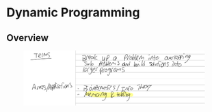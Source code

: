 # Dynamic Programming

## Overview

<figure><img src="../../../.gitbook/assets/image (675).png" alt=""><figcaption></figcaption></figure>
